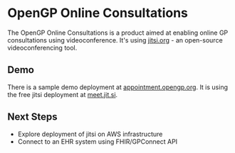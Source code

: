 # OpenGP Online Consultations
The OpenGP Online Consultations is a product aimed at enabling online GP consultations using videoconference. 
It's using [jitsi.org](jitsi.org) - an open-source videoconferencing tool.

## Demo
There is a sample demo deployment at [appointment.opengp.org](appointments.opengp.org). It is using the free jitsi deployment 
at [meet.jit.si](meet.jit.si). 

## Next Steps 
* Explore deployment of jitsi on AWS infrastructure
* Connect to an EHR system using FHIR/GPConnect API